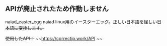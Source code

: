 ## APIが廃止されたため作動しません

~~naiad_easter_egg~~
~~naiad linux用のイースターエッグ。正しい日本語を怪しい日本語に変換します。~~

~~使用したAPI：~~
~~https://correctjp.work/API ~~
